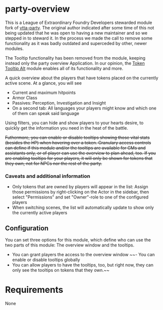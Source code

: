 # party-overview

This is a League of Extraordinary Foundry Developers stewarded module fork of [vtta-party](https://github.com/VTTAssets/vtta-party). The original author indicated after some time of this not being updated that he was open to having a new maintainer and so we stepped in to steward it. In the process we made the call to remove some functionality as it was badly outdated and superceded by other, newer modules.

The Tooltip functionality has been removed from the module, keeping instead only the party overview Application. In our opinion, the [Token Tooltip Alt](https://github.com/bmarian/token-tooltip-alt) module enables all of its functionality and more.

A quick overview about the players that have tokens placed on the currently active scene. At a glance, you will see

- Current and maximum hitpoints
- Armor Class
- Passives: Perception, Investigation and Insight
- On a second tab: All languages your players might know and which one of them can speak said language

Using filters, you can hide and show players to your hearts desire, to quickly get the information you need in the heat of the battle.

~~Futhermore, you can enable or disable tooltips showing those vital stats (besides the HP) when hovering over a token. Granulary access
controls can define if this module and/or the tooltips are available for GMs and assistants only, or of player can use the overview
to plan ahead, too. If you are enabling tooltips for your players, it will only be shown for tokens that they own, not for NPCs nor the rest of the party.~~

### Caveats and additional information

- Only tokens that are owned by players will appear in the list: Assign those permissions by right-clicking on the Actor in the sidebar, then select "Permissions" and set "Owner"-role to one of the configured players
- When switching scenes, the list will automatically update to show only the currently active players

## Configuration

You can set three options for this module, which define who can use the two parts of this module: The overview window and the tooltips.

- You can grant players the access to the overview window
~~- You can enable or disable tooltips globally
- You can allow players to have the tooltips, too, but right now, they can only see the tooltips on tokens that they own.~~

# Requirements

None
